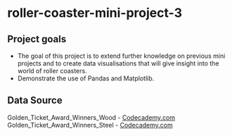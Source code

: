 # roller-coaster-mini-project-3

## Project goals
- The goal of this project is to extend further knowledge on previous mini projects and to create data visualisations that will give insight into the world of roller coasters.
- Demonstrate the use of Pandas and Matplotlib.

## Data Source
Golden_Ticket_Award_Winners_Wood - [Codecademy.com](codecademy.com)
Golden_Ticket_Award_Winners_Steel - [Codecademy.com](codecademy.com)
